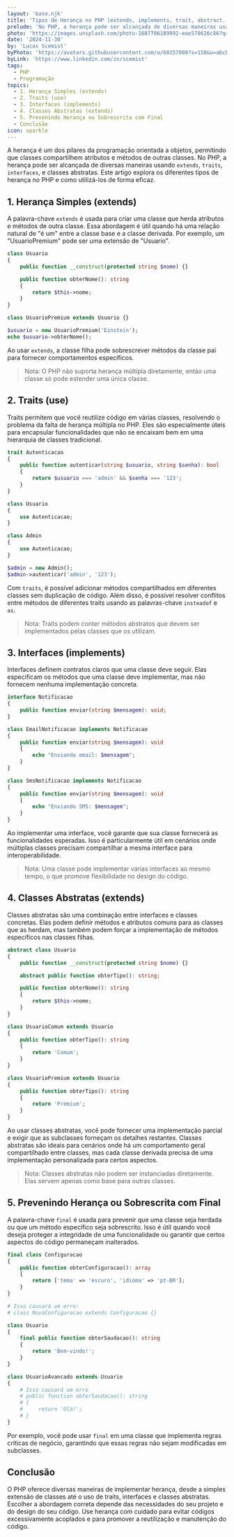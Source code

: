 ```yaml
---
layout: 'base.njk'
title: 'Tipos de Herança no PHP (extends, implements, trait, abstract...)'
prelude: 'No PHP, a herança pode ser alcançada de diversas maneiras usando extends, traits, interfaces, e classes abstratas.'
photo: 'https://images.unsplash.com/photo-1607706189992-eae578626c86?q=80&w=2070&auto=format&fit=crop&ixlib=rb-4.0.3&ixid=M3wxMjA3fDB8MHxwaG90by1wYWdlfHx8fGVufDB8fHx8fA%3D%3D'
date: '2024-11-30'
by: 'Lucas Scemist'
byPhoto: 'https://avatars.githubusercontent.com/u/68157089?s=150&u=abcbbc919c91cf2cd6f4bc5cb11c6db02c5f8a48&v=4'
byLink: 'https://www.linkedin.com/in/scemist'
tags:
  - PHP
  - Programação
topics:
  - 1. Herança Simples (extends)
  - 2. Traits (use)
  - 3. Interfaces (implements)
  - 4. Classes Abstratas (extends)
  - 5. Prevenindo Herança ou Sobrescrita com Final
  - Conclusão
icon: sparkle
---
```


A herança é um dos pilares da programação orientada a objetos, permitindo que classes compartilhem atributos e métodos de outras classes. No PHP, a herança pode ser alcançada de diversas maneiras usando `extends`, `traits`, `interfaces`, e classes abstratas. Este artigo explora os diferentes tipos de herança no PHP e como utilizá-los de forma eficaz.

## 1. Herança Simples (extends)

A palavra-chave `extends` é usada para criar uma classe que herda atributos e métodos de outra classe. Essa abordagem é útil quando há uma relação natural de "é um" entre a classe base e a classe derivada. Por exemplo, um "UsuarioPremium" pode ser uma extensão de "Usuario".

```php
class Usuario
{
    public function __construct(protected string $nome) {}

    public function obterNome(): string
    {
        return $this->nome;
    }
}

class UsuarioPremium extends Usuario {}

$usuario = new UsuarioPremium('Einstein');
echo $usuario->obterNome();
```

Ao usar `extends`, a classe filha pode sobrescrever métodos da classe pai para fornecer comportamentos específicos.

> Nota: O PHP não suporta herança múltipla diretamente, então uma classe só pode estender uma única classe.

## 2. Traits (use)

Traits permitem que você reutilize código em várias classes, resolvendo o problema da falta de herança múltipla no PHP. Eles são especialmente úteis para encapsular funcionalidades que não se encaixam bem em uma hierarquia de classes tradicional.

```php
trait Autenticacao
{
    public function autenticar(string $usuario, string $senha): bool
    {
        return $usuario === 'admin' && $senha === '123';
    }
}

class Usuario
{
    use Autenticacao;
}

class Admin
{
    use Autenticacao;
}

$admin = new Admin();
$admin->autenticar('admin', '123');
```

Com `traits`, é possível adicionar métodos compartilhados em diferentes classes sem duplicação de código. Além disso, é possível resolver conflitos entre métodos de diferentes traits usando as palavras-chave `insteadof` e `as`.

> Nota: Traits podem conter métodos abstratos que devem ser implementados pelas classes que os utilizam.

## 3. Interfaces (implements)

Interfaces definem contratos claros que uma classe deve seguir. Elas especificam os métodos que uma classe deve implementar, mas não fornecem nenhuma implementação concreta.

```php
interface Notificacao
{
    public function enviar(string $mensagem): void;
}

class EmailNotificacao implements Notificacao
{
    public function enviar(string $mensagem): void
    {
        echo "Enviando email: $mensagem";
    }
}

class SmsNotificacao implements Notificacao
{
    public function enviar(string $mensagem): void
    {
        echo "Enviando SMS: $mensagem";
    }
}
```

Ao implementar uma interface, você garante que sua classe fornecerá as funcionalidades esperadas. Isso é particularmente útil em cenários onde múltiplas classes precisam compartilhar a mesma interface para interoperabilidade.

> Nota: Uma classe pode implementar várias interfaces ao mesmo tempo, o que promove flexibilidade no design do código.

## 4. Classes Abstratas (extends)

Classes abstratas são uma combinação entre interfaces e classes concretas. Elas podem definir métodos e atributos comuns para as classes que as herdam, mas também podem forçar a implementação de métodos específicos nas classes filhas.

```php
abstract class Usuario
{
    public function __construct(protected string $nome) {}

    abstract public function obterTipo(): string;

    public function obterNome(): string
    {
        return $this->nome;
    }
}

class UsuarioComum extends Usuario
{
    public function obterTipo(): string
    {
        return 'Comum';
    }
}

class UsuarioPremium extends Usuario
{
    public function obterTipo(): string
    {
        return 'Premium';
    }
}
```

Ao usar classes abstratas, você pode fornecer uma implementação parcial e exigir que as subclasses forneçam os detalhes restantes. Classes abstratas são ideais para cenários onde há um comportamento geral compartilhado entre classes, mas cada classe derivada precisa de uma implementação personalizada para certos aspectos.

> Nota: Classes abstratas não podem ser instanciadas diretamente. Elas servem apenas como base para outras classes.

## 5. Prevenindo Herança ou Sobrescrita com Final

A palavra-chave `final` é usada para prevenir que uma classe seja herdada ou que um método específico seja sobrescrito. Isso é útil quando você deseja proteger a integridade de uma funcionalidade ou garantir que certos aspectos do código permaneçam inalterados.

```php
final class Configuracao
{
    public function obterConfiguracao(): array
    {
        return ['tema' => 'escuro', 'idioma' => 'pt-BR'];
    }
}

# Isso causará um erro:
# class NovaConfiguracao extends Configuracao {}
```

```php
class Usuario
{
    final public function obterSaudacao(): string
    {
        return 'Bem-vindo!';
    }
}

class UsuarioAvancado extends Usuario
{
    # Isso causará um erro
    # public function obterSaudacao(): string
    # {
    #     return 'Olá!';
    # }
}
```

Por exemplo, você pode usar `final` em uma classe que implementa regras críticas de negócio, garantindo que essas regras não sejam modificadas em subclasses.

## Conclusão

O PHP oferece diversas maneiras de implementar herança, desde a simples extensão de classes até o uso de traits, interfaces e classes abstratas. Escolher a abordagem correta depende das necessidades do seu projeto e do design do seu código. Use herança com cuidado para evitar códigos excessivamente acoplados e para promover a reutilização e manutenção do código.
